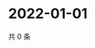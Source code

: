 # 2022-01-01

共 0 条

<!-- BEGIN WEIBO -->
<!-- 最后更新时间 Sat Jan 01 2022 18:12:19 GMT+0800 (China Standard Time) -->

<!-- END WEIBO -->
